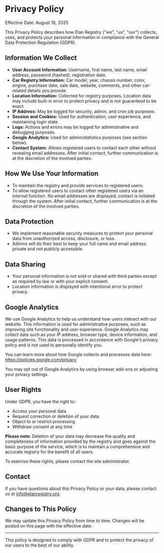 # Privacy Policy

Effective Date: August 16, 2025

This Privacy Policy describes how Elan Registry ("we", "us", "our") collects, uses, and protects your personal information in compliance with the General Data Protection Regulation (GDPR).


## Information We Collect
- **User Account Information:** Username, first name, last name, email address, password (hashed), registration date.
- **Car Registry Information:** Car model, year, chassis number, color, engine, purchase date, sale date, website, comments, and other car-related details you provide.
- **Location Information:** Collected for registry purposes. Location data may include built-in error to protect privacy and is not guaranteed to be exact.
- **IP Address:** May be logged for security, admin, and cron job purposes.
- **Session and Cookies:** Used for authentication, user experience, and maintaining login state.
- **Logs:** Actions and errors may be logged for administrative and debugging purposes.
- **Google Analytics:** Used for admin/statistics purposes (see section below).
- **Contact System:** Allows registered users to contact each other without revealing email addresses. After initial contact, further communication is at the discretion of the involved parties.

## How We Use Your Information
- To maintain the registry and provide services to registered users.
- To allow registered users to contact other registered users via an internal function. No email addresses are displayed; contact is initiated through the system. After initial contact, further communication is at the discretion of the involved parties.

## Data Protection
- We implement reasonable security measures to protect your personal data from unauthorized access, disclosure, or loss.
- Admins will do their best to keep your full name and email address private and not publicly accessible.


## Data Sharing
- Your personal information is not sold or shared with third parties except as required by law or with your explicit consent.
- Location information is displayed with intentional error to protect privacy.

## Google Analytics
We use Google Analytics to help us understand how users interact with our website. This information is used for administrative purposes, such as improving site functionality and user experience. Google Analytics may collect data such as your IP address, browser type, device information, and usage patterns. This data is processed in accordance with Google's privacy policy and is not used to personally identify you.

You can learn more about how Google collects and processes data here: https://policies.google.com/privacy

You may opt out of Google Analytics by using browser add-ons or adjusting your privacy settings.

## User Rights

Under GDPR, you have the right to:
- Access your personal data
- Request correction or deletion of your data
- Object to or restrict processing
- Withdraw consent at any time

**Please note:** Deletion of your data may decrease the quality and completeness of information provided by the registry and goes against the basic purpose of the service, which is to maintain a comprehensive and accurate registry for the benefit of all users.

To exercise these rights, please contact the site administrator.

## Contact
If you have questions about this Privacy Policy or your data, please contact us at info@elanregistry.org.

## Changes to This Policy
We may update this Privacy Policy from time to time. Changes will be posted on this page with the effective date.

---
This policy is designed to comply with GDPR and to protect the privacy of our users to the best of our ability.
